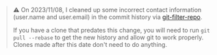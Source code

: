 > :warning: On 2023/11/08, I cleaned up some incorrect contact information (user.name and user.email) in the commit history via [git-filter-repo](https://github.com/newren/git-filter-repo).
>
> If you have a clone that predates this change, you will need to run `git pull --rebase` to get the new history and allow git to work properly.  Clones made after this date don't need to do anything.